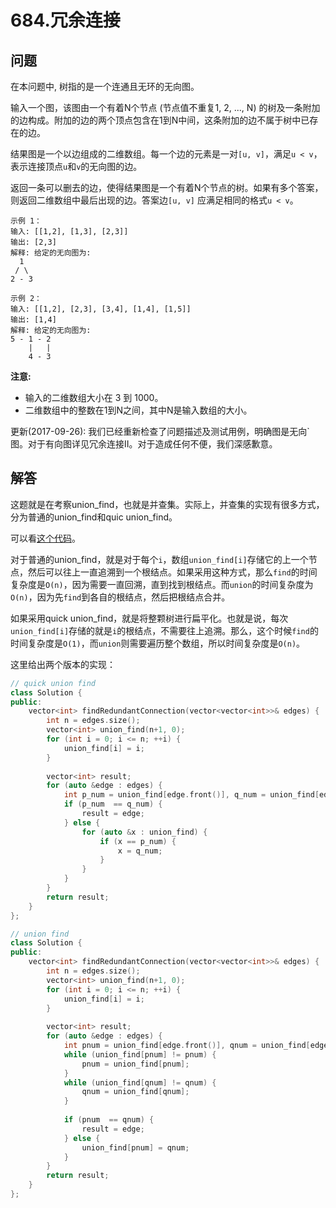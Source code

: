 # 684.冗余连接

## 问题
在本问题中, 树指的是一个连通且无环的无向图。

输入一个图，该图由一个有着N个节点 (节点值不重复1, 2, ..., N) 的树及一条附加的边构成。附加的边的两个顶点包含在1到N中间，这条附加的边不属于树中已存在的边。

结果图是一个以边组成的二维数组。每一个边的元素是一对`[u, v]`，满足`u < v`，表示连接顶点`u`和`v`的无向图的边。

返回一条可以删去的边，使得结果图是一个有着N个节点的树。如果有多个答案，则返回二维数组中最后出现的边。答案边`[u, v]` 应满足相同的格式`u < v`。

```
示例 1：
输入: [[1,2], [1,3], [2,3]]
输出: [2,3]
解释: 给定的无向图为:
  1
 / \
2 - 3

示例 2：
输入: [[1,2], [2,3], [3,4], [1,4], [1,5]]
输出: [1,4]
解释: 给定的无向图为:
5 - 1 - 2
    |   |
    4 - 3
```

**注意:**

- 输入的二维数组大小在 3 到 1000。
- 二维数组中的整数在1到N之间，其中N是输入数组的大小。

更新(2017-09-26):
我们已经重新检查了问题描述及测试用例，明确图是无向`图。对于有向图详见冗余连接II。对于造成任何不便，我们深感歉意。

## 解答
这题就是在考察union_find，也就是并查集。实际上，并查集的实现有很多方式，分为普通的union_find和quic union_find。

可以看[这个代码](https://github.com/xiebei1108/algorithm/blob/master/UF_cpp/union_find.h)。

对于普通的union_find，就是对于每个`i`，数组`union_find[i]`存储它的上一个节点，然后可以往上一直追溯到一个根结点。如果采用这种方式，那么`find`的时间复杂度是`O(n)`，因为需要一直回溯，直到找到根结点。而`union`的时间复杂度为`O(n)`，因为先`find`到各自的根结点，然后把根结点合并。

如果采用quick union_find，就是将整颗树进行扁平化。也就是说，每次`union_find[i]`存储的就是`i`的根结点，不需要往上追溯。那么，这个时候`find`的时间复杂度是`O(1)`，而`union`则需要遍历整个数组，所以时间复杂度是`O(n)`。

这里给出两个版本的实现：

```C++
// quick union find
class Solution {
public:
    vector<int> findRedundantConnection(vector<vector<int>>& edges) {
        int n = edges.size();
        vector<int> union_find(n+1, 0);
        for (int i = 0; i <= n; ++i) {
            union_find[i] = i;
        }
        
        vector<int> result;
        for (auto &edge : edges) {
            int p_num = union_find[edge.front()], q_num = union_find[edge.back()];
            if (p_num  == q_num) {
                result = edge;
            } else {
                for (auto &x : union_find) {
                    if (x == p_num) {
                        x = q_num;
                    }
                }
            }
        }
        return result;
    }
};
```

```C++
// union find
class Solution {
public:
    vector<int> findRedundantConnection(vector<vector<int>>& edges) {
        int n = edges.size();
        vector<int> union_find(n+1, 0);
        for (int i = 0; i <= n; ++i) {
            union_find[i] = i;
        }
        
        vector<int> result;
        for (auto &edge : edges) {
            int pnum = union_find[edge.front()], qnum = union_find[edge.back()];
            while (union_find[pnum] != pnum) {
                pnum = union_find[pnum];
            }
            while (union_find[qnum] != qnum) {
                qnum = union_find[qnum];
            }          
            
            if (pnum  == qnum) {
                result = edge;
            } else {
                union_find[pnum] = qnum;
            }
        }
        return result;
    }
};
```